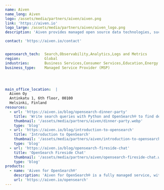 ```yaml
---
name: Aiven
name_long: Aiven
logo: /assets/media/partners/aiven/aiven.png
link: 'https://aiven.io'
logo_large: /assets/media/partners/aiven/aiven_logo.png
description: 'Aiven provides managed open source data technologies, such as PostgreSQL®, Apache Kafka® and OpenSearch®, on all major clouds.'

contact: 'https://aiven.io/contact'


opensearch_tech:  Search,Observability,Analytics,Logs and Metrics
region:           Global
industries:       Business Services,Consumer Services,Education,Energy and Utilities,Healthcare,Media and Entertainment,Public Sector,Non-Profit,Retail and e-Commerce,Software and Technology,Financial Services
business_type:    Managed Service Provider (MSP)




main_office_location:  |
  Aiven Oy
  Antinkatu 1, 6th floor, 00100
  Helsinki, Finland
resources: 
  - url: 'https://aiven.io/blog/opensearch-dinner-party'
    title: 'Write search queries with Python and OpenSearch® to find delicious recipes'
    thumbnail: '/assets/media/partners/aiven/dinner-party.webp'
    type: 'blog'
  - url: 'https://aiven.io/blog/introduction-to-opensearch'
    title: 'Introduction to OpenSearch'
    thumbnail: '/assets/media/partners/aiven/introduction-to-opensearch.webp'
    type: 'blog'
  - url: 'https://aiven.io/blog/opensearch-fireside-chat'
    title: 'OpenSearch Fireside Chat'
    thumbnail: '/assets/media/partners/aiven/opensearch-fireside-chat.webp'
    type: 'blog'
products:
  - name: 'Aiven for OpenSearch®'
    description: 'Aiven for OpenSearch® is a fully managed service, with a rich set of advanced plugins and dashboards to visualize your data – easily deployed in the cloud of your choice.'
    url: 'https://aiven.io/opensearch'
---
```

